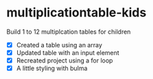 # multiplicationtable-kids
Build 1 to 12 multiplcation tables for children
- [x] Created a table using an array
- [x] Updated table with an input element
- [x] Recreated project using a for loop
- [x] A little styling with bulma
